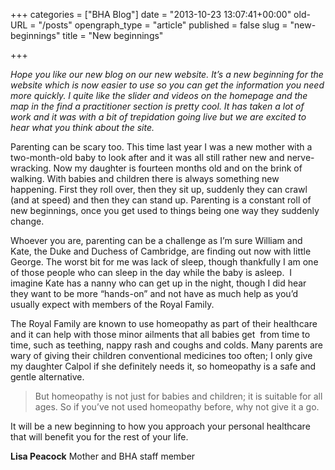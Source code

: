 +++
categories = ["BHA Blog"]
date = "2013-10-23 13:07:41+00:00"
old-URL = "/posts"
opengraph_type = "article"
published = false
slug = "new-beginnings"
title = "New beginnings"

+++

_Hope you like our new blog on our new website. It’s a new beginning for the website which is now easier to use so you can get the information you need more quickly. I quite like the slider and videos on the homepage and the map in the find a practitioner section is pretty cool. It has taken a lot of work and it was with a bit of trepidation going live but we are excited to hear what you think about the site._

Parenting can be scary too. This time last year I was a new mother with a two-month-old baby to look after and it was all still rather new and nerve-wracking. Now my daughter is fourteen months old and on the brink of walking. With babies and children there is always something new happening. First they roll over, then they sit up, suddenly they can crawl (and at speed) and then they can stand up. Parenting is a constant roll of new beginnings, once you get used to things being one way they suddenly change.

Whoever you are, parenting can be a challenge as I’m sure William and Kate, the Duke and Duchess of Cambridge, are finding out now with little George. The worst bit for me was lack of sleep, though thankfully I am one of those people who can sleep in the day while the baby is asleep.  I imagine Kate has a nanny who can get up in the night, though I did hear they want to be more “hands-on” and not have as much help as you’d usually expect with members of the Royal Family.

The Royal Family are known to use homeopathy as part of their healthcare and it can help with those minor ailments that all babies get  from time to time, such as teething, nappy rash and coughs and colds. Many parents are wary of giving their children conventional medicines too often; I only give my daughter Calpol if she definitely needs it, so homeopathy is a safe and gentle alternative.

<blockquote>But homeopathy is not just for babies and children; it is suitable for all ages. So if you’ve not used homeopathy before, why not give it a go.</blockquote>

It will be a new beginning to how you approach your personal healthcare that will benefit you for the rest of your life.

**Lisa Peacock**
Mother and BHA staff member
